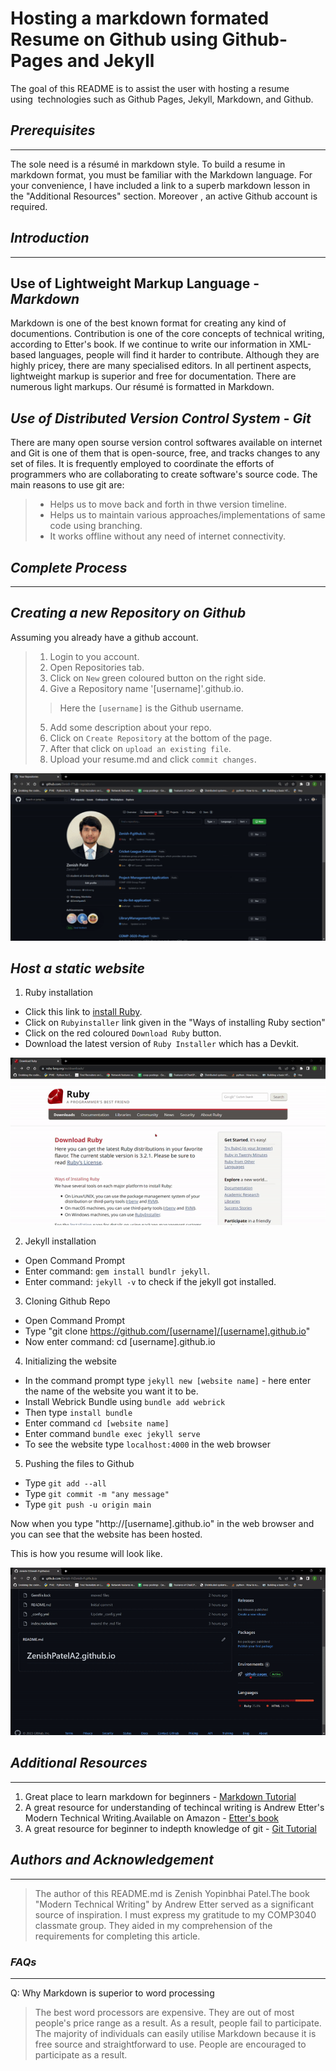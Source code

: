 # **Hosting a markdown formated Resume on Github using Github-Pages and Jekyll**
The goal of this README is to assist the user with hosting a resume using  technologies such as Github Pages, Jekyll, Markdown, and Github.
## **_Prerequisites_**
---
The sole need is a résumé in markdown style. To build a resume in markdown format, you must be familiar with the Markdown language. For your convenience, I have included a link to a superb markdown lesson in the "Additional Resources" section. Moreover , an active Github account is required. 

## **_Introduction_**
---
## Use of Lightweight Markup Language - _Markdown_
Markdown is one of the best known format for creating any kind of documentions. Contribution is one of the core concepts of technical writing, according to Etter's book. If we continue to write our information in XML-based languages, people will find it harder to contribute. Although they are highly pricey, there are many specialised editors. In all pertinent aspects, lightweight markup is superior and free for documentation. There are numerous light markups. Our résumé is formatted in Markdown.
## _Use of Distributed Version Control System_ - _Git_
There are many open sourse version control softwares available on internet and Git is one of them that is open-source, free, and tracks changes to any set of files. It is frequently employed to coordinate the efforts of programmers who are collaborating to create software's source code. The main reasons to use git are:
>* Helps us to move back and forth in thwe version timeline.
>* Helps us to maintain various approaches/implementations of same code using branching.
>* It works offline without any need of internet connectivity.


## **_Complete Process_**
---
## _Creating a new Repository on Github_
Assuming you already have a github account. 
>1. Login to you account.
>2. Open Repositories tab.
>3. Click on `New` green coloured button on the right side.
>4. Give a Repository name '[username]'.github.io.
> > Here the `[username]` is the Github username.
>5. Add some description about your repo. 
>6. Click on `Create Repository` at the bottom of the page.
>7. After that click on `upload an existing file`.
>8. Upload your resume.md and click `commit changes`.

![Creating Repository - gif](/RepoCreation.gif)
## _Host a static website_

1. Ruby installation
 * Click this link to [install Ruby](https://www.ruby-lang.org/en/downloads/).
 * Click on `Rubyinstaller` link given in the "Ways of installing Ruby section"
 * Click on the red coloured `Download Ruby` button.
 * Download the latest version of `Ruby Installer` which has a Devkit.

![DownloadingRuby-gif](/rubyDown.gif)

2. Jekyll installation
 * Open Command Prompt
 * Enter command: `gem install bundlr jekyll`.
 * Enter command: `jekyll -v` to check if the jekyll got installed.

3. Cloning Github Repo
 * Open Command Prompt
 * Type "git clone https://github.com/[username]/[username].github.io"
 * Now enter command: cd [username].github.io 

4. Initializing the website
 * In the command prompt type `jekyll new [website name]` - here enter the name of the website you want it to be.
 * Install Webrick Bundle using `bundle add webrick`
 * Then type `install bundle`
 * Enter command `cd [website name]`
 * Enter command `bundle exec jekyll serve` 
 * To see the website type `localhost:4000` in the web browser 

5. Pushing the files to Github
 * Type `git add --all` 
 * Type `git commit -m "any message"`
 * Type `git push -u origin main`

Now when you type "http://[username].github.io" in the web browser and you can see that the website has been hosted.

This is how you resume will look like. 


![resume.gif](/resume.gif)


## **_Additional Resources_**
-----------------------
1. Great place to learn markdown for beginners - [Markdown Tutorial](https://www.markdowntutorial.com/)
2. A great resource for understanding of techincal writing is Andrew Etter's Modern Technical Writing.Available on Amazon - [Etter's book](https://www.amazon.ca/Modern-Technical-Writing-Introduction-Documentation-ebook/dp/B01A2QL9SS)
3. A great resource for beginner to indepth knowledge of git - [Git Tutorial](https://www.w3schools.com/git/)


## **_Authors and Acknowledgement_**

---

>The author of this README.md is Zenish Yopinbhai Patel.The book "Modern Technical Writing" by Andrew Etter served as a significant source of inspiration. I must express my gratitude to my COMP3040 classmate group. They aided in my comprehension of the requirements for completing this article. 
 
### **_FAQs_**

---

Q: Why Markdown is superior to word processing
> The best word processors are expensive. They are out of most people's price range as a result. As a result, people fail to participate. The majority of individuals can easily utilise Markdown because it is free source and straightforward to use. People are encouraged to participate as a result.
